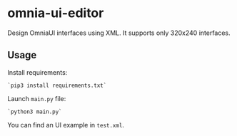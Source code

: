 # omnia-ui-editor
Design OmniaUI interfaces using XML.
It supports only 320x240 interfaces.

## Usage
Install requirements:

    `pip3 install requirements.txt`

Launch `main.py` file:

    `python3 main.py`

You can find an UI example in `test.xml`.
